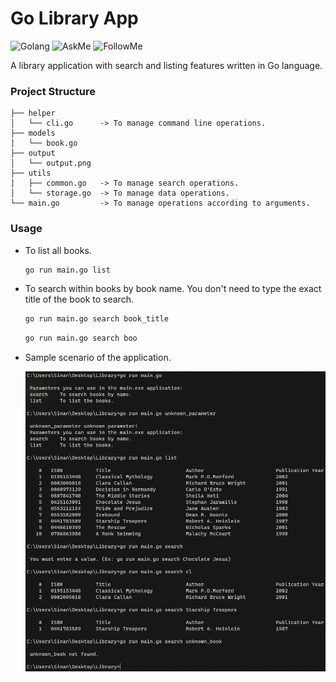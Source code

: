 # Go Library App
![Golang](https://img.shields.io/badge/go-1.17-green) ![AskMe](https://img.shields.io/badge/Ask%20me-anyting-orange) ![FollowMe](https://img.shields.io/github/followers/snndmr?style=social)

A library application with search and listing features written in Go language.

### Project Structure

```properties
├── helper
│   └── cli.go		-> To manage command line operations.
├── models
│   └── book.go		
├── output
│   └── output.png
├── utils
│   ├── common.go	-> To manage search operations.
│   └── storage.go	-> To manage data operations.
└── main.go			-> To manage operations according to arguments.
```

### Usage
+ To list all books.
	
	```cmd
	go run main.go list
	```

+ To search within books by book name. You don't need to type the exact title of the book to search.
	
	```cmd
	go run main.go search book_title
	```
	
	```cmd
	go run main.go search boo
	```

+ Sample scenario of the application.

	![ExampleRun](output/output.png)
